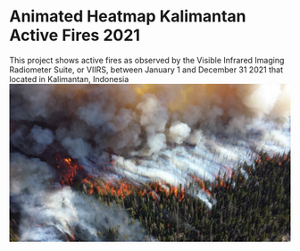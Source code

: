 # Animated Heatmap Kalimantan Active Fires 2021

This project shows active fires as observed by the Visible Infrared Imaging Radiometer Suite, or VIIRS, between January 1 and December 31 2021 that located in Kalimantan, Indonesia
![hwildfires_from_wikimedia](/images/Wildfire_(14503287131).jpg)
